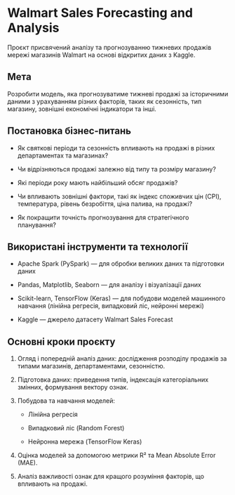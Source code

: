 # Walmart Sales Forecasting and Analysis

Проєкт присвячений аналізу та прогнозуванню тижневих продажів мережі магазинів Walmart на основі відкритих даних з Kaggle.

## Мета

Розробити модель, яка прогнозуватиме тижневі продажі за історичними даними з урахуванням різних факторів, таких як сезонність, тип магазину, зовнішні економічні індикатори та інші.

## Постановка бізнес-питань

- Як святкові періоди та сезонність впливають на продажі в різних департаментах та магазинах?

- Чи відрізняються продажі залежно від типу та розміру магазину?

- Які періоди року мають найбільший обсяг продажів?

- Чи впливають зовнішні фактори, такі як індекс споживчих цін (CPI), температура, рівень безробіття, ціна палива, на продажі?

- Як покращити точність прогнозування для стратегічного планування?

## Використані інструменти та технології

- Apache Spark (PySpark) — для обробки великих даних та підготовки даних

- Pandas, Matplotlib, Seaborn — для аналізу і візуалізації даних

- Scikit-learn, TensorFlow (Keras) — для побудови моделей машинного навчання (лінійна регресія, випадковий ліс, нейронні мережі)

- Kaggle — джерело датасету Walmart Sales Forecast

## Основні кроки проєкту

1. Огляд і попередній аналіз даних: дослідження розподілу продажів за типами магазинів, департаментами, сезонністю.

2. Підготовка даних: приведення типів, індексація категоріальних змінних, формування вектору ознак.

3. Побудова та навчання моделей:

   - Лінійна регресія

   - Випадковий ліс (Random Forest)

   - Нейронна мережа (TensorFlow Keras)

4. Оцінка моделей за допомогою метрики R² та Mean Absolute Error (MAE).

5. Аналіз важливості ознак для кращого розуміння факторів, що впливають на продажі.



